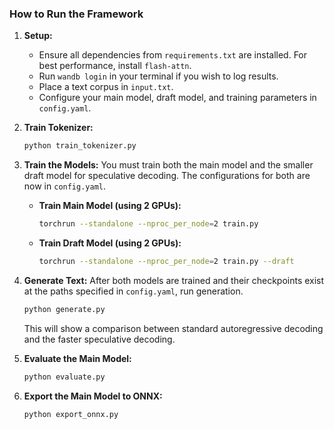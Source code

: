 ### How to Run the Framework

1.  **Setup:**
    *   Ensure all dependencies from `requirements.txt` are installed. For best performance, install `flash-attn`.
    *   Run `wandb login` in your terminal if you wish to log results.
    *   Place a text corpus in `input.txt`.
    *   Configure your main model, draft model, and training parameters in `config.yaml`.

2.  **Train Tokenizer:**
    ```bash
    python train_tokenizer.py
    ```

3.  **Train the Models:**
    You must train both the main model and the smaller draft model for speculative decoding. The configurations for both are now in `config.yaml`.
    *   **Train Main Model (using 2 GPUs):**
        ```bash
        torchrun --standalone --nproc_per_node=2 train.py
        ```
    *   **Train Draft Model (using 2 GPUs):**
        ```bash
        torchrun --standalone --nproc_per_node=2 train.py --draft
        ```

4.  **Generate Text:**
    After both models are trained and their checkpoints exist at the paths specified in `config.yaml`, run generation.
    ```bash
    python generate.py
    ```
    This will show a comparison between standard autoregressive decoding and the faster speculative decoding.

5.  **Evaluate the Main Model:**
    ```bash
    python evaluate.py
    ```

6.  **Export the Main Model to ONNX:**
    ```bash
    python export_onnx.py
    ```